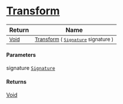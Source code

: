 # [Transform](./SimpleRenderingTransformation-100663461.md)



| Return | Name | 
| --- | --- | 
| <sub>[Void](https://docs.microsoft.com/en-us/dotnet/api/System.Void)</sub>| <sub>[Transform](./SimpleRenderingTransformation-100663461.md) ( [`Signature`](./../Signature.md) signature )</sub>| <br>


#### Parameters
 signature  [`Signature`](./../Signature.md)<br>
#### Returns
[Void](https://docs.microsoft.com/en-us/dotnet/api/System.Void)